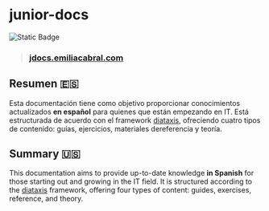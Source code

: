 # junior-docs
![Static Badge](https://img.shields.io/badge/Work%20in%20progress-yellow)


> ### [jdocs.emiliacabral.com](https://jdocs.emiliacabral.com/)

## Resumen 🇪🇸

Esta documentación tiene como objetivo proporcionar conocimientos actualizados **en español** para quienes que están empezando en IT. Está estructurada de acuerdo con el framework [diataxis](https://diataxis.fr/), ofreciendo cuatro tipos de contenido: guías, ejercicios, materiales dereferencia y teoría.

## Summary 🇺🇸

This documentation aims to provide up-to-date knowledge **in Spanish** for those starting out and growing in the IT field. It is structured according to the [diataxis](https://diataxis.fr/) framework, offering four types of content: guides, exercises, reference, and theory.
